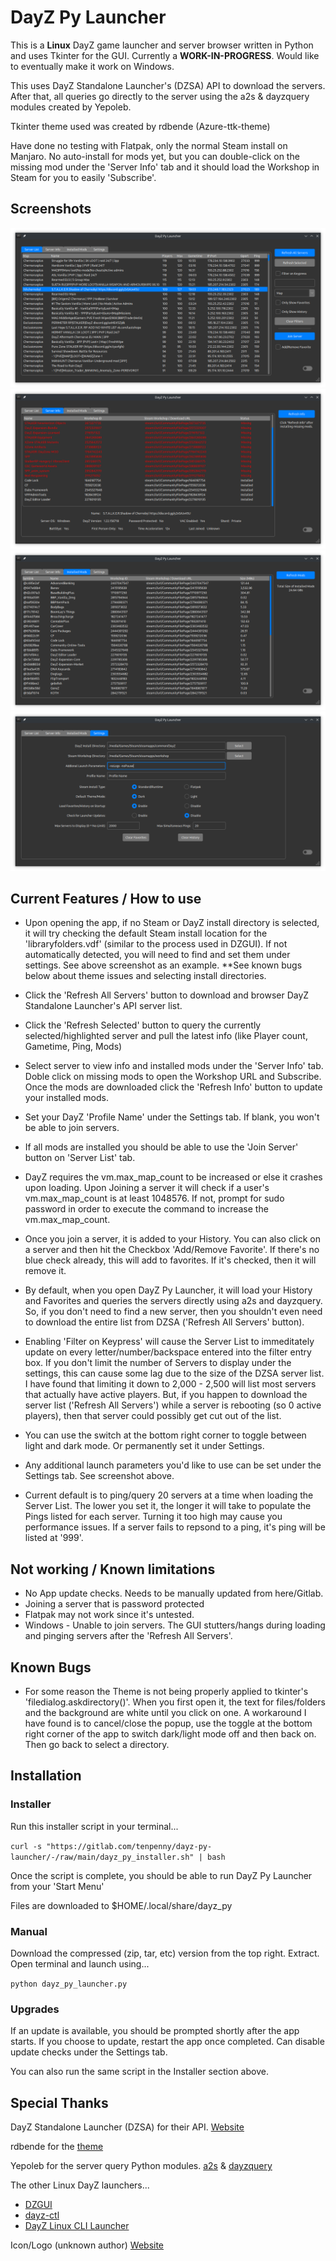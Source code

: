 # DayZ Py Launcher

This is a **Linux** DayZ game launcher and server browser written in Python and uses Tkinter for the GUI. Currently a **WORK-IN-PROGRESS**. Would like to eventually make it work on Windows.

This uses DayZ Standalone Launcher's (DZSA) API to download the servers. After that, all queries go directly to the server using the a2s & dayzquery modules created by Yepoleb.

Tkinter theme used was created by rdbende (Azure-ttk-theme)

Have done no testing with Flatpak, only the normal Steam install on Manjaro. No auto-install for mods yet, but you can double-click on the missing mod under the 'Server Info' tab and it should load the Workshop in Steam for you to easily 'Subscribe'.

## Screenshots
![Server list/browser](screenshots/server_list.png)
![Server Info](screenshots/server_info.png)
![Installed Mods](screenshots/installed_mods.png)
![Settings](screenshots/settings.png)

## Current Features / How to use

* Upon opening the app, if no Steam or DayZ install directory is selected, it will try checking the default Steam install location for the 'libraryfolders.vdf' (similar to the process used in DZGUI). If not automatically detected, you will need to find and set them under settings. See above screenshot as an example. **See known bugs below about theme issues and selecting install directories.

* Click the 'Refresh All Servers' button to download and browser DayZ Standalone Launcher's API server list.

* Click the 'Refresh Selected' button to query the currently selected/highlighted server and pull the latest info (like Player count, Gametime, Ping, Mods)

* Select server to view info and installed mods under the 'Server Info' tab. Doble click on missing mods to open the Workshop URL and Subscribe. Once the mods are downloaded click the 'Refresh Info' button to update your installed mods.

* Set your DayZ 'Profile Name' under the Settings tab. If blank, you won't be able to join servers. 

* If all mods are installed you should be able to use the 'Join Server' button on 'Server List' tab.

* DayZ requires the vm.max_map_count to be increased or else it crashes upon loading. Upon Joining a server it will check if a user's vm.max_map_count is at least 1048576. If not, prompt for sudo password in order to execute the command to increase the vm.max_map_count.

* Once you join a server, it is added to your History. You can also click on a server and then hit the Checkbox 'Add/Remove Favorite'. If there's no blue check already, this will add to favorites. If it's checked, then it will remove it.

* By default, when you open DayZ Py Launcher, it will load your History and Favorites and queries the servers directly using a2s and dayzquery. So, if you don't need to find a new server, then you shouldn't even need to download the entire list from DZSA ('Refresh All Servers' button).

* Enabling 'Filter on Keypress' will cause the Server List to immeditately update on every letter/number/backspace entered into the filter entry box. If you don't limit the number of Servers to display under the settings, this can cause some lag due to the size of the DZSA server list. I have found that limiting it down to 2,000 - 2,500 will list most servers that actually have active players. But, if you happen to download the server list ('Refresh All Servers') while a server is rebooting (so 0 active players), then that server could possibly get cut out of the list.

* You can use the switch at the bottom right corner to toggle between light and dark mode. Or permanently set it under Settings.

* Any additional launch parameters you'd like to use can be set under the Settings tab. See screenshot above.

* Current default is to ping/query 20 servers at a time when loading the Server List. The lower you set it, the longer it will take to populate the Pings listed for each server. Turning it too high may cause you performance issues. If a server fails to repsond to a ping, it's ping will be listed at '999'.

## Not working / Known limitations

* No App update checks. Needs to be manually updated from here/Gitlab.
* Joining a server that is password protected
* Flatpak may not work since it's untested.
* Windows - Unable to join servers. The GUI stutters/hangs during loading and pinging servers after the 'Refresh All Servers'.

## Known Bugs

* For some reason the Theme is not being properly applied to tkinter's 'filedialog.askdirectory()'. When you first open it, the text for files/folders and the background are white until you click on one. A workaround I have found is to cancel/close the popup, use the toggle at the bottom right corner of the app to switch dark/light mode off and then back on. Then go back to select a directory.

## Installation

### Installer

Run this installer script in your terminal...

`curl -s "https://gitlab.com/tenpenny/dayz-py-launcher/-/raw/main/dayz_py_installer.sh" | bash`

Once the script is complete, you should be able to run DayZ Py Launcher from your 'Start Menu'

Files are downloaded to $HOME/.local/share/dayz_py

### Manual

Download the compressed (zip, tar, etc) version from the top right. Extract. Open terminal and launch using...

`python dayz_py_launcher.py`

### Upgrades

If an update is available, you should be prompted shortly after the app starts. If you choose to update, restart the app once completed. Can disable update checks under the Settings tab.

You can also run the same script in the Installer section above.

## Special Thanks

DayZ Standalone Launcher (DZSA) for their API. [Website](https://dayzsalauncher.com/)

rdbende for the [theme](https://github.com/rdbende/Azure-ttk-theme/tree/gif-based/)

Yepoleb for the server query Python modules. [a2s](https://github.com/Yepoleb/python-a2s) & [dayzquery](https://github.com/Yepoleb/dayzquery)

The other Linux DayZ launchers...
* [DZGUI](https://github.com/aclist/dztui)
* [dayz-ctl](https://github.com/WoozyMasta/dayz-ctl)
* [DayZ Linux CLI Launcher](https://github.com/bastimeyer/dayz-linux-cli-launcher/)

Icon/Logo (unknown author) [Website](https://www.wallpaperflare.com/dayz-video-games-minimalism-monochrome-typography-artwork-wallpaper-pjmat)
